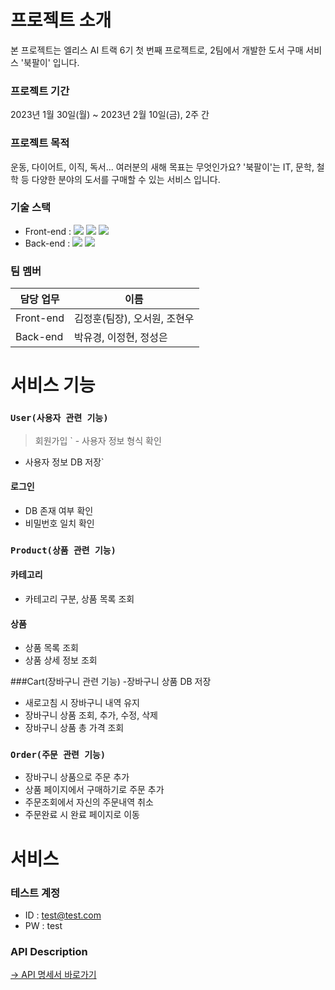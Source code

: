 # 프로젝트 소개
본 프로젝트는 엘리스 AI 트랙 6기 첫 번째 프로젝트로, 2팀에서 개발한 도서 구매 서비스 '북팔이' 입니다.


### 프로젝트 기간
2023년 1월 30일(월) ~ 2023년 2월 10일(금), 2주 간


### 프로젝트 목적
운동, 다이어트, 이직, 독서... 여러분의 새해 목표는 무엇인가요?
'북팔이'는 IT, 문학, 철학 등 다양한 분야의 도서를 구매할 수 있는 서비스 입니다.


### 기술 스택
 - Front-end : <img src="https://img.shields.io/badge/javascript-F7DF1E?style=for-the-badge&logo=javascript&logoColor=black"> <img src="https://img.shields.io/badge/react-61DAFB?style=for-the-badge&logo=react&logoColor=black"> <img src="https://img.shields.io/badge/bootstrap-7952B3?style=for-the-badge&logo=bootstrap&logoColor=white">
 - Back-end  : <img src="https://img.shields.io/badge/node.js-339933?style=for-the-badge&logo=Node.js&logoColor=white"> <img src="https://img.shields.io/badge/mongoDB-47A248?style=for-the-badge&logo=MongoDB&logoColor=white">


### 팀 멤버
| 담당 업무 | 이름 |
| ------ | ------ |
| Front-end | 김정훈(팀장), 오서원, 조현우 |
| Back-end | 박유경, 이정현, 정성은 |


# 서비스 기능
### `User(사용자 관련 기능)`
> 회원가입
` - 사용자 정보 형식 확인
- 사용자 정보 DB 저장`
#### 로그인
 - DB 존재 여부 확인
 - 비밀번호 일치 확인

### `Product(상품 관련 기능)`
#### 카테고리
 - 카테고리 구분, 상품 목록 조회

#### 상품
 - 상품 목록 조회
 - 상품 상세 정보 조회

###Cart(장바구니 관련 기능)
 -장바구니 상품 DB 저장
 - 새로고침 시 장바구니 내역 유지
 - 장바구니 상품 조회, 추가, 수정, 삭제
 - 장바구니 상품 총 가격 조회

### `Order(주문 관련 기능)`
 - 장바구니 상품으로 주문 추가
 - 상품 페이지에서 구매하기로 주문 추가
 - 주문조회에서 자신의 주문내역 취소
 - 주문완료 시 완료 페이지로 이동


# 서비스
### 테스트 계정
 - ID : test@test.com
 - PW : test

### API Description
[→ API 명세서 바로가기](https://docs.google.com/spreadsheets/d/1zK9GTVhm7NLDp2YODRpz3VIzTz0VsS19Wzyw3Q_HtLQ/edit#gid=0)
